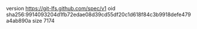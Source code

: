 version https://git-lfs.github.com/spec/v1
oid sha256:9914093204d1fb72edae08d39cd55df20c1d618f84c3b9918defe479a4ab890a
size 7174
